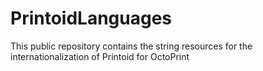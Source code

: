 # PrintoidLanguages
This public repository contains the string resources for the internationalization of Printoid for OctoPrint
